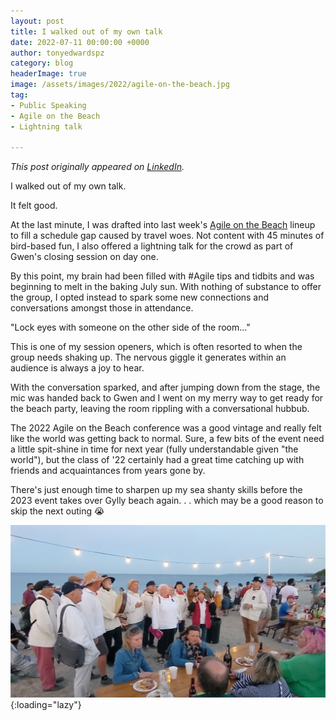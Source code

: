 ```yaml
---
layout: post
title: I walked out of my own talk
date: 2022-07-11 00:00:00 +0000
author: tonyedwardspz
category: blog
headerImage: true
image: /assets/images/2022/agile-on-the-beach.jpg
tag:
- Public Speaking
- Agile on the Beach
- Lightning talk

---
```


*This post originally appeared on [LinkedIn](https://www.linkedin.com/posts/tonyedwardspz_agile-activity-6952149219180732416-ctld).*

I walked out of my own talk.

It felt good.

At the last minute, I was drafted into last week's [Agile on the Beach](https://agileonthebeach.com) lineup to fill a schedule gap caused by travel woes. Not content with 45 minutes of bird-based fun, I also offered a lightning talk for the crowd as part of Gwen's closing session on day one.

By this point, my brain had been filled with #Agile tips and tidbits and was beginning to melt in the baking July sun. With nothing of substance to offer the group, I opted instead to spark some new connections and conversations amongst those in attendance.

"Lock eyes with someone on the other side of the room..."

This is one of my session openers, which is often resorted to when the group needs shaking up. The nervous giggle it generates within an audience is always a joy to hear.

With the conversation sparked, and after jumping down from the stage, the mic was handed back to Gwen and I went on my merry way to get ready for the beach party, leaving the room rippling with a conversational hubbub.

The 2022 Agile on the Beach conference was a good vintage and really felt like the world was getting back to normal. Sure, a few bits of the event need a little spit-shine in time for next year (fully understandable given "the world"), but the class of '22 certainly had a great time catching up with friends and acquaintances from years gone by.

There's just enough time to sharpen up my sea shanty skills before the 2023 event takes over Gylly beach again. . . which may be a good reason to skip the next outing 😭

![Sea Shanty Band at Gylly Beach, Cornwall](/assets/images/2022/agile-on-the-beach.jpg "Sea Shanty Band at Gylly Beach, Cornwall"){:loading="lazy"}
